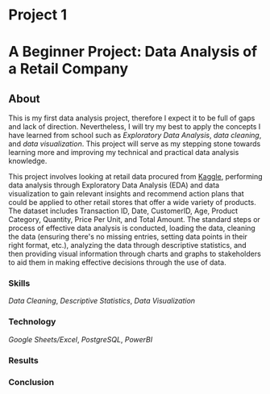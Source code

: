 # Project 1 
# A Beginner Project: Data Analysis of a Retail Company

## About 
This is my first data analysis project, therefore I expect it to be full of gaps and lack of direction. Nevertheless, I will try my best to apply the concepts I have learned from school such as *Exploratory Data Analysis*, *data cleaning*, and *data visualization*. This project will serve as my stepping stone towards learning more and improving my technical and practical data analysis knowledge.

This project involves looking at retail data procured from [Kaggle](https://www.kaggle.com/datasets/mohammadtalib786/retail-sales-dataset/data), performing data analysis through Exploratory Data Analysis (EDA) and data visualization to gain relevant insights and recommend action plans that could be applied to other retail stores that offer a wide variety of products. The dataset includes Transaction ID, Date, CustomerID, Age, Product Category, Quantity, Price Per Unit, and Total Amount. The standard steps or process of effective data analysis is conducted, loading the data, cleaning the data (ensuring there's no missing entries, setting data points in their right format, etc.), analyzing the data through descriptive statistics, and then providing visual information through charts and graphs to stakeholders to aid them in making effective decisions through the use of data.

### **Skills**
*Data Cleaning*, *Descriptive Statistics*, *Data Visualization*

### **Technology** 
*Google Sheets/Excel*, *PostgreSQL*, *PowerBI*

### **Results** 

### **Conclusion**
